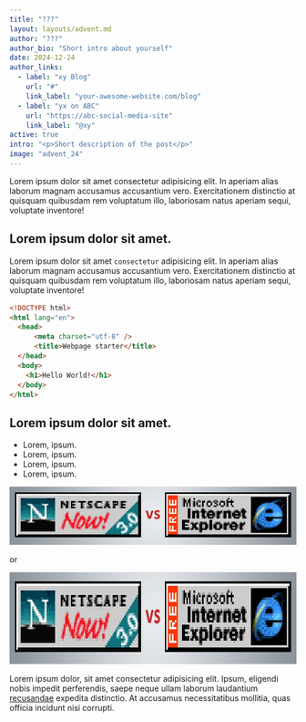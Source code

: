 ```yaml
---
title: "???"
layout: layouts/advent.md
author: "???"
author_bio: "Short intro about yourself"
date: 2024-12-24
author_links:
  - label: "xy Blog"
    url: "#"
    link_label: "your-awesome-website.com/blog"
  - label: "yx on ABC"
    url: "https://abc-social-media-site"
    link_label: "@xy"
active: true
intro: "<p>Short description of the post</p>"
image: "advent_24"
---
```


Lorem ipsum dolor sit amet consectetur adipisicing elit. In aperiam alias laborum magnam accusamus accusantium vero. Exercitationem distinctio at quisquam quibusdam rem voluptatum illo, laboriosam natus aperiam sequi, voluptate inventore!

## Lorem ipsum dolor sit amet.

Lorem ipsum dolor sit amet `consectetur` adipisicing elit. In aperiam alias laborum magnam accusamus accusantium vero. Exercitationem distinctio at quisquam quibusdam rem voluptatum illo, laboriosam natus aperiam sequi, voluptate inventore!


```html
<!DOCTYPE html>
<html lang="en">
  <head>
	  <meta charset="utf-8" />
	  <title>Webpage starter</title>
  </head>
  <body>
    <h1>Hello World!</h1>
  </body>
</html>
```

## Lorem ipsum dolor sit amet.

* Lorem, ipsum.
* Lorem, ipsum.
* Lorem, ipsum.
* Lorem, ipsum.

![image](NSvIE.jpg)

or

<img src="NSvIE.jpg" width="800" height="161" loading="lazy">

Lorem ipsum dolor, sit amet consectetur adipisicing elit. Ipsum, eligendi nobis impedit perferendis, saepe neque ullam laborum laudantium [recusandae]() expedita distinctio. At accusamus necessitatibus mollitia, quas officia incidunt nisi corrupti.